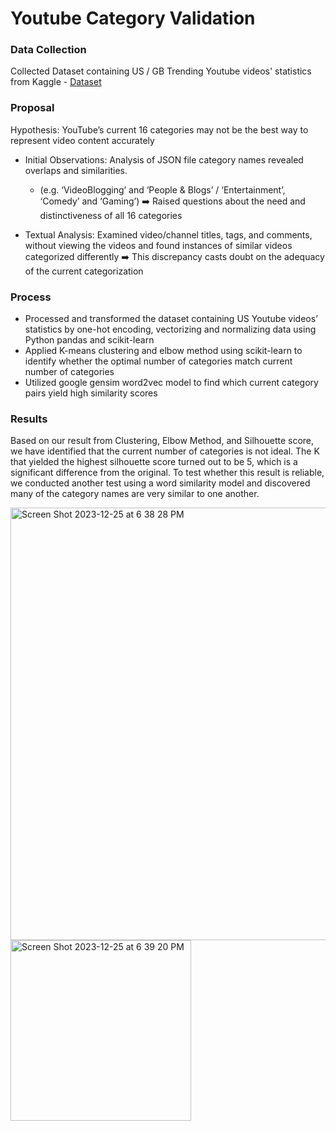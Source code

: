 
# Youtube Category Validation

### Data Collection 
Collected Dataset containing US / GB Trending Youtube videos' statistics from Kaggle - [Dataset](https://www.kaggle.com/code/anshikatanya/data-analysis-on-youtube-trending-videos)


### Proposal

Hypothesis: YouTube’s current 16 categories may not be the best way to represent video content accurately

* Initial Observations: Analysis of JSON file category names revealed overlaps and similarities. 
    * (e.g. ‘VideoBlogging’ and ‘People & Blogs’ / ‘Entertainment’, ‘Comedy’ and ‘Gaming’)
➡️ Raised questions about the need and distinctiveness of all 16 categories

* Textual Analysis: Examined video/channel titles, tags, and comments, without viewing the videos and found instances of similar videos categorized differently
➡️ This discrepancy casts doubt on the adequacy of the current categorization



### Process 

* Processed and transformed the dataset containing US Youtube videos’ statistics by one-hot encoding, vectorizing and normalizing data using Python pandas and scikit-learn
* Applied K-means clustering and elbow method using scikit-learn to identify whether the optimal number of categories match current number of categories
* Utilized google gensim word2vec model to find which current category pairs yield high similarity scores


### Results
Based on our result from Clustering, Elbow Method, and Silhouette score, we have identified that the current number of categories is not ideal. The K that yielded the highest silhouette score turned out to be 5, which is a significant difference from the original. To test whether this result is reliable, we conducted another test using a word similarity model and discovered many of the category names are very similar to one another.

<img width="692" alt="Screen Shot 2023-12-25 at 6 38 28 PM" src="https://github.com/junh0921/Youtube-Category-Validation/assets/107960371/5dc47130-429e-42a2-835c-76dc3989ff5b">
<img width="289" alt="Screen Shot 2023-12-25 at 6 39 20 PM" src="https://github.com/junh0921/Youtube-Category-Validation/assets/107960371/6ec7e607-79c9-4dc9-b5d2-83668895fd0e">


